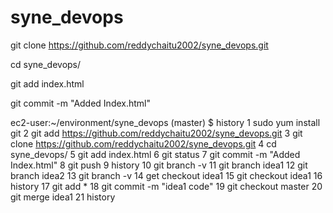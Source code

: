 # syne_devops

git clone https://github.com/reddychaitu2002/syne_devops.git

cd syne_devops/

git add index.html

git commit -m "Added Index.html"

ec2-user:~/environment/syne_devops (master) $ history
    1  sudo yum install git
    2  git add https://github.com/reddychaitu2002/syne_devops.git
    3  git clone https://github.com/reddychaitu2002/syne_devops.git
    4  cd syne_devops/
    5  git add index.html
    6  git status
    7  git commit -m "Added Index.html"
    8  git push 
    9  history
   10  git branch -v
   11  git branch idea1
   12  git branch idea2
   13  git branch -v
   14  get checkout idea1
   15  git checkout idea1
   16  history
   17  git add *
   18  git commit -m "idea1 code"
   19  git checkout master
   20  git merge idea1
   21  history
   
   
